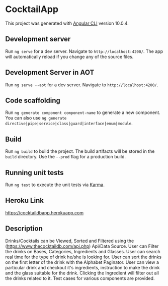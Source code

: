 # CocktailApp

This project was generated with [Angular CLI](https://github.com/angular/angular-cli) version 10.0.4.

## Development server

Run `ng serve` for a dev server. Navigate to `http://localhost:4200/`. The app will automatically reload if you change any of the source files.

## Development Server in AOT

Run `ng serve --aot` for a dev server. Navigate to `http://localhost:4200/`.

## Code scaffolding

Run `ng generate component component-name` to generate a new component. You can also use `ng generate directive|pipe|service|class|guard|interface|enum|module`.

## Build

Run `ng build` to build the project. The build artifacts will be stored in the `build` directory. Use the `--prod` flag for a production build.

## Running unit tests

Run `ng test` to execute the unit tests via [Karma](https://karma-runner.github.io).

## Heroku Link

https://cocktaildbapp.herokuapp.com

## Description

Drinks/Cocktails can be Viewed, Sorted and Filtered using the (https://www.thecocktaildb.com/api.php) Api/Data Source.
User can Filter the drinks on Bases, Categories, Ingredients and Glasses.
User can search real time for the type of drink he/she is looking for.
User can sort the drinks on the first letter of the drink with the Alphabet Paginator.
User can view a particular drink and checkout it's ingredients, instruction to make the drink and the glass suitable for the drink.
Clicking the Ingredient will filter out all the drinks related to it.
Test cases for various components are provided.
